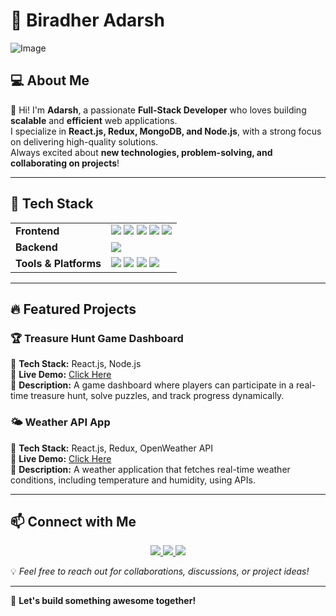 # 🚀 Biradher Adarsh  

![Image](https://github.com/user-attachments/assets/5528604d-b3b9-4a66-91ca-48394c7c567a) 

## 💻 About Me  

👋 Hi! I'm **Adarsh**, a passionate **Full-Stack Developer** who loves building **scalable** and **efficient** web applications.  
I specialize in **React.js, Redux, MongoDB, and Node.js**, with a strong focus on delivering high-quality solutions.  
Always excited about **new technologies, problem-solving, and collaborating on projects**!  

---

## 🚀 Tech Stack  

<table>
  <tr>
    <td><strong>Frontend</strong></td>
    <td>
      <img src="https://img.shields.io/badge/React-20232A?style=for-the-badge&logo=react&logoColor=61DAFB" />
      <img src="https://img.shields.io/badge/Redux-764ABC?style=for-the-badge&logo=redux&logoColor=white" />
      <img src="https://img.shields.io/badge/HTML5-E34F26?style=for-the-badge&logo=html5&logoColor=white" />
      <img src="https://img.shields.io/badge/CSS3-1572B6?style=for-the-badge&logo=css3&logoColor=white" />
      <img src="https://img.shields.io/badge/JavaScript-F7DF1E?style=for-the-badge&logo=javascript&logoColor=black" />
    </td>
  </tr>
  <tr>
    <td><strong>Backend</strong></td>
    <td>
      <img src="https://img.shields.io/badge/MongoDB-47A248?style=for-the-badge&logo=mongodb&logoColor=white" />
    </td>
  </tr>
  <tr>
    <td><strong>Tools & Platforms</strong></td>
    <td>
      <img src="https://img.shields.io/badge/Git-F05032?style=for-the-badge&logo=git&logoColor=white" />
      <img src="https://img.shields.io/badge/GitHub-181717?style=for-the-badge&logo=github&logoColor=white" />
      <img src="https://img.shields.io/badge/VS%20Code-007ACC?style=for-the-badge&logo=visual-studio-code&logoColor=white" />
      <img src="https://img.shields.io/badge/Postman-FF6C37?style=for-the-badge&logo=postman&logoColor=white" />
    </td>
  </tr>
</table>  

---

## 🔥 Featured Projects  

### 🏆 **Treasure Hunt Game Dashboard**  
📌 **Tech Stack:** React.js, Node.js  
🔗 **Live Demo:** [Click Here](https://treasure-hunt-ebon.vercel.app/home)  
📜 **Description:** A game dashboard where players can participate in a real-time treasure hunt, solve puzzles, and track progress dynamically.  

### 🌤 **Weather API App**  
📌 **Tech Stack:** React.js, Redux, OpenWeather API  
🔗 **Live Demo:** [Click Here](https://github.com/massadarsh/weather-app)  
📜 **Description:** A weather application that fetches real-time weather conditions, including temperature and humidity, using APIs.  

---

## 📫 Connect with Me  

<p align="center">
  <a href="https://github.com/massadarsh">
    <img src="https://img.shields.io/badge/GitHub-181717?style=for-the-badge&logo=github&logoColor=white" />
  </a>
  <a href="https://www.linkedin.com/in/biradher-adarsh-b1880a20a/">
    <img src="https://img.shields.io/badge/LinkedIn-0A66C2?style=for-the-badge&logo=linkedin&logoColor=white" />
  </a>
  <a href="mailto:adarshbradhar341@gmail.com">
    <img src="https://img.shields.io/badge/Email-D14836?style=for-the-badge&logo=gmail&logoColor=white" />
  </a>
</p>  

💡 *Feel free to reach out for collaborations, discussions, or project ideas!*  

---

🚀 **Let's build something awesome together!**  
